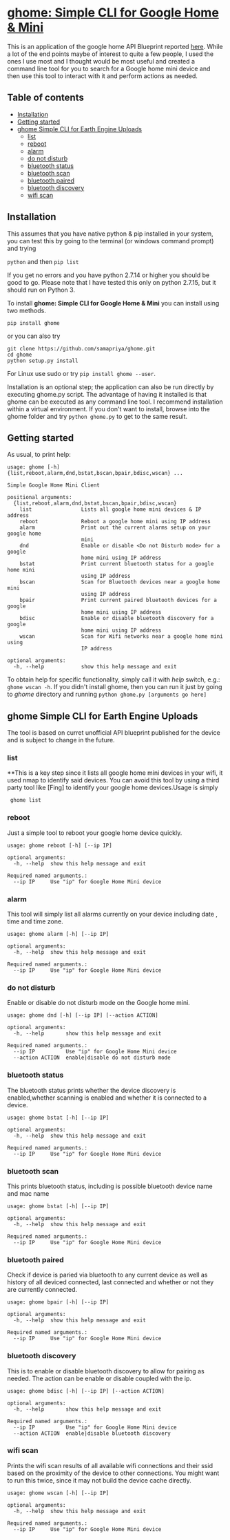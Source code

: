 # [ghome: Simple CLI for Google Home & Mini](https://github.com/samapriya/ghome)
This is an application of the google home API Blueprint reported [here](https://github.com/rithvikvibhu/GHLocalApi). While a lot of the end points maybe of interest to quite a few people, I used the ones I use most and I thought would be most useful and created a command line tool for you to search for a Google home mini device and then use this tool to interact with it and perform actions as needed.

## Table of contents
* [Installation](#installation)
* [Getting started](#getting-started)
* [ghome Simple CLI for Earth Engine Uploads](#ghome-simple-cli-for-earth-engine-uploads)
    * [list](#list)
    * [reboot](#reboot)
    * [alarm](#alarm)
    * [do not disturb](#do-not-disturb)
    * [bluetooth status](#bluetooth-status)
    * [bluetooth scan](#bluetooth-scan)
    * [bluetooth paired](#bluetooth-paired)
    * [bluetooth discovery](#bluetooth-discovery)
    * [wifi scan](#wifi-scan)

## Installation
This assumes that you have native python & pip installed in your system, you can test this by going to the terminal (or windows command prompt) and trying

```python``` and then ```pip list```

If you get no errors and you have python 2.7.14 or higher you should be good to go. Please note that I have tested this only on python 2.7.15, but it should run on Python 3.

To install **ghome: Simple CLI for Google Home & Mini** you can install using two methods.

```pip install ghome```

or you can also try

```
git clone https://github.com/samapriya/ghome.git
cd ghome
python setup.py install
```
For Linux use sudo or try ```pip install ghome --user```.

Installation is an optional step; the application can also be run directly by executing ghome.py script. The advantage of having it installed is that ghome can be executed as any command line tool. I recommend installation within a virtual environment. If you don't want to install, browse into the ghome folder and try ```python ghome.py``` to get to the same result.


## Getting started

As usual, to print help:

```
usage: ghome [-h] {list,reboot,alarm,dnd,bstat,bscan,bpair,bdisc,wscan} ...

Simple Google Home Mini Client

positional arguments:
  {list,reboot,alarm,dnd,bstat,bscan,bpair,bdisc,wscan}
    list                Lists all google home mini devices & IP address
    reboot              Reboot a google home mini using IP address
    alarm               Print out the current alarms setup on your google home
                        mini
    dnd                 Enable or disable <Do not Disturb mode> for a google
                        home mini using IP address
    bstat               Print current bluetooth status for a google home mini
                        using IP address
    bscan               Scan for Bluetooth devices near a google home mini
                        using IP address
    bpair               Print current paired bluetooth devices for a google
                        home mini using IP address
    bdisc               Enable or disable bluetooth discovery for a google
                        home mini using IP address
    wscan               Scan for Wifi networks near a google home mini using
                        IP address

optional arguments:
  -h, --help            show this help message and exit
```

To obtain help for specific functionality, simply call it with _help_ switch, e.g.: `ghome wscan -h`. If you didn't install ghome, then you can run it just by going to *ghome* directory and running `python ghome.py [arguments go here]`

## ghome Simple CLI for Earth Engine Uploads
The tool is based on curret unofficial API blueprint published for the device and is subject to change in the future.

### list
**This is a key step since it lists all google home mini devices in your wifi, it used nmap to identify said devices. You can avoid this tool by using a third party tool like [Fing] to identify your google home devices.Usage is simply

``` ghome list```

### reboot
Just a simple tool to reboot your google home device quickly.

```
usage: ghome reboot [-h] [--ip IP]

optional arguments:
  -h, --help  show this help message and exit

Required named arguments.:
  --ip IP     Use "ip" for Google Home Mini device
```

### alarm
This tool will simply list all alarms currently on your device including date , time and time zone.

```
usage: ghome alarm [-h] [--ip IP]

optional arguments:
  -h, --help  show this help message and exit

Required named arguments.:
  --ip IP     Use "ip" for Google Home Mini device
```

### do not disturb
Enable or disable do not disturb mode on the Google home mini.

```
usage: ghome dnd [-h] [--ip IP] [--action ACTION]

optional arguments:
  -h, --help       show this help message and exit

Required named arguments.:
  --ip IP          Use "ip" for Google Home Mini device
  --action ACTION  enable|disable do not disturb mode

```

### bluetooth status
The bluetooth status prints whether the device discovery is enabled,whether scanning is enabled and whether it is connected to a device.

```
usage: ghome bstat [-h] [--ip IP]

optional arguments:
  -h, --help  show this help message and exit

Required named arguments.:
  --ip IP     Use "ip" for Google Home Mini device
```

### bluetooth scan
This prints bluetooth status, including is possible bluetooth device name and mac name

```
usage: ghome bstat [-h] [--ip IP]

optional arguments:
  -h, --help  show this help message and exit

Required named arguments.:
  --ip IP     Use "ip" for Google Home Mini device

```

### bluetooth paired
Check if device is paried via bluetooth to any current device as well as history of all deviced connected, last connected and whether or not they are currently connected.

```
usage: ghome bpair [-h] [--ip IP]

optional arguments:
  -h, --help  show this help message and exit

Required named arguments.:
  --ip IP     Use "ip" for Google Home Mini device

```

### bluetooth discovery
This is to enable or disable bluetooth discovery to allow for pairing as needed. The action can be enable or disable coupled with the ip.

```
usage: ghome bdisc [-h] [--ip IP] [--action ACTION]

optional arguments:
  -h, --help       show this help message and exit

Required named arguments.:
  --ip IP          Use "ip" for Google Home Mini device
  --action ACTION  enable|disable bluetooth discovery
```

### wifi scan
Prints the wifi scan results of all available wifi connections and their ssid based on the proximity of the device to other connections. You might want to run this twice, since it may not build the device cache directly.

```
usage: ghome wscan [-h] [--ip IP]

optional arguments:
  -h, --help  show this help message and exit

Required named arguments.:
  --ip IP     Use "ip" for Google Home Mini device

```


